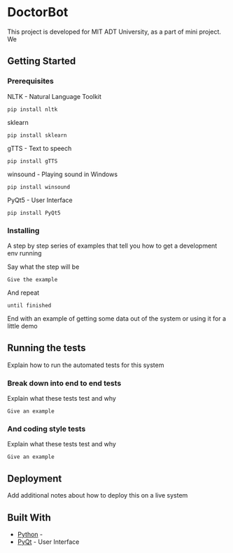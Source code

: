 # DoctorBot

This project is developed for MIT ADT University, as a part of mini project. We

## Getting Started


### Prerequisites

NLTK - Natural Language Toolkit

```
pip install nltk
```

sklearn

```
pip install sklearn
```

gTTS - Text to speech

```
pip install gTTS
```

winsound - Playing sound in Windows

```
pip install winsound
```

PyQt5 - User Interface
```
pip install PyQt5
```

### Installing

A step by step series of examples that tell you how to get a development env running

Say what the step will be

```
Give the example
```

And repeat

```
until finished
```

End with an example of getting some data out of the system or using it for a little demo

## Running the tests

Explain how to run the automated tests for this system

### Break down into end to end tests

Explain what these tests test and why

```
Give an example
```

### And coding style tests

Explain what these tests test and why

```
Give an example
```

## Deployment

Add additional notes about how to deploy this on a live system

## Built With

* [Python](https://docs.python.org/3/) - 
* [PyQt](https://pypi.org/project/PyQt5/) - User Interface
